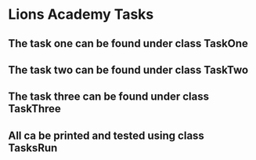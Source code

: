 # Lions Academy Tasks

## The **task one** can be found under class **TaskOne**

## The **task two** can be found under class **TaskTwo**

## The **task three** can be found under class **TaskThree**

## All ca be printed and tested using class **TasksRun**
